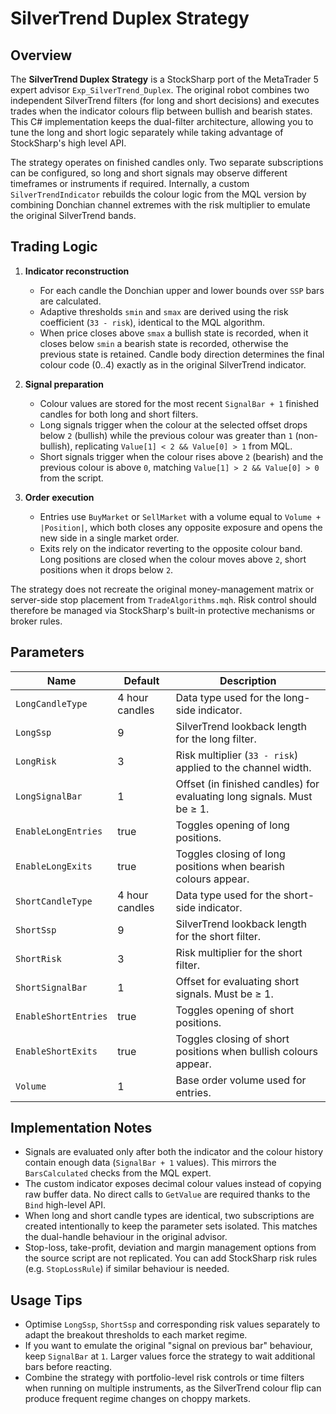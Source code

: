 # SilverTrend Duplex Strategy

## Overview

The **SilverTrend Duplex Strategy** is a StockSharp port of the MetaTrader 5 expert advisor `Exp_SilverTrend_Duplex`. The original robot combines two independent SilverTrend filters (for long and short decisions) and executes trades when the indicator colours flip between bullish and bearish states. This C# implementation keeps the dual-filter architecture, allowing you to tune the long and short logic separately while taking advantage of StockSharp's high level API.

The strategy operates on finished candles only. Two separate subscriptions can be configured, so long and short signals may observe different timeframes or instruments if required. Internally, a custom `SilverTrendIndicator` rebuilds the colour logic from the MQL version by combining Donchian channel extremes with the risk multiplier to emulate the original SilverTrend bands.

## Trading Logic

1. **Indicator reconstruction**
   - For each candle the Donchian upper and lower bounds over `SSP` bars are calculated.
   - Adaptive thresholds `smin` and `smax` are derived using the risk coefficient (`33 - risk`), identical to the MQL algorithm.
   - When price closes above `smax` a bullish state is recorded, when it closes below `smin` a bearish state is recorded, otherwise the previous state is retained. Candle body direction determines the final colour code (0..4) exactly as in the original SilverTrend indicator.

2. **Signal preparation**
   - Colour values are stored for the most recent `SignalBar + 1` finished candles for both long and short filters.
   - Long signals trigger when the colour at the selected offset drops below `2` (bullish) while the previous colour was greater than `1` (non-bullish), replicating `Value[1] < 2 && Value[0] > 1` from MQL.
   - Short signals trigger when the colour rises above `2` (bearish) and the previous colour is above `0`, matching `Value[1] > 2 && Value[0] > 0` from the script.

3. **Order execution**
   - Entries use `BuyMarket` or `SellMarket` with a volume equal to `Volume + |Position|`, which both closes any opposite exposure and opens the new side in a single market order.
   - Exits rely on the indicator reverting to the opposite colour band. Long positions are closed when the colour moves above `2`, short positions when it drops below `2`.

The strategy does not recreate the original money-management matrix or server-side stop placement from `TradeAlgorithms.mqh`. Risk control should therefore be managed via StockSharp's built-in protective mechanisms or broker rules.

## Parameters

| Name | Default | Description |
| ---- | ------- | ----------- |
| `LongCandleType` | 4 hour candles | Data type used for the long-side indicator. |
| `LongSsp` | 9 | SilverTrend lookback length for the long filter. |
| `LongRisk` | 3 | Risk multiplier (`33 - risk`) applied to the channel width. |
| `LongSignalBar` | 1 | Offset (in finished candles) for evaluating long signals. Must be ≥ 1. |
| `EnableLongEntries` | true | Toggles opening of long positions. |
| `EnableLongExits` | true | Toggles closing of long positions when bearish colours appear. |
| `ShortCandleType` | 4 hour candles | Data type used for the short-side indicator. |
| `ShortSsp` | 9 | SilverTrend lookback length for the short filter. |
| `ShortRisk` | 3 | Risk multiplier for the short filter. |
| `ShortSignalBar` | 1 | Offset for evaluating short signals. Must be ≥ 1. |
| `EnableShortEntries` | true | Toggles opening of short positions. |
| `EnableShortExits` | true | Toggles closing of short positions when bullish colours appear. |
| `Volume` | 1 | Base order volume used for entries. |

## Implementation Notes

- Signals are evaluated only after both the indicator and the colour history contain enough data (`SignalBar + 1` values). This mirrors the `BarsCalculated` checks from the MQL expert.
- The custom indicator exposes decimal colour values instead of copying raw buffer data. No direct calls to `GetValue` are required thanks to the `Bind` high-level API.
- When long and short candle types are identical, two subscriptions are created intentionally to keep the parameter sets isolated. This matches the dual-handle behaviour in the original advisor.
- Stop-loss, take-profit, deviation and margin management options from the source script are not replicated. You can add StockSharp risk rules (e.g. `StopLossRule`) if similar behaviour is needed.

## Usage Tips

- Optimise `LongSsp`, `ShortSsp` and corresponding risk values separately to adapt the breakout thresholds to each market regime.
- If you want to emulate the original "signal on previous bar" behaviour, keep `SignalBar` at `1`. Larger values force the strategy to wait additional bars before reacting.
- Combine the strategy with portfolio-level risk controls or time filters when running on multiple instruments, as the SilverTrend colour flip can produce frequent regime changes on choppy markets.
